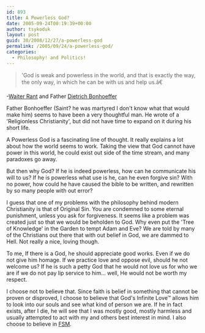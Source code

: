 ```yaml
---
id: 893
title: A Powerless God?
date: 2005-09-24T00:19:39+00:00
author: tsykoduk
layout: post
guid: 30/2008/12/27/a-powerless-god
permalink: /2005/09/24/a-powerless-god/
categories:
  - Philosophy! and Politics!
---
```

<blockquote>'God is weak and powerless in the world, and that is exactly the way, the only way, in which he can be with us and help us.â€</blockquote>

-<a href="http://waiterrant.net/?p=200">Waiter Rant</a> and Father <a href="http://en.wikipedia.org/wiki/Dietrich_Bonhoeffer">Dietrich Bonhoeffer</a>


Father Bonhoeffer (Saint? he was martyred I don't know what that would make him) seems to have been a very thoughtful man. He wrote of a 'Religionless Christianity', but did not have time to expand on it during his short life.


A Powerless God is a fascinating line of thought. It really explains a lot about how the world seems to work. Taking the view that God cannot have power in this world, he could exist out side of the time stream, and many paradoxes go away.


But then why God? If he is indeed powerless, how can he communicate his will to us? If he is powerless what use is he, can he even forgive sin? With no power, how could he have caused the bible to be written, and rewritten by so many people with out error?


I guess that one of my problems with the philosophy behind modern Christianity is that of Original Sin. You are condemned to some eternal punishment, unless you ask for forgiveness. It seems like a problem was created just so that we would be beholden to God. Why even put the 'Tree of Knowledge' in the Garden to tempt Adam and Eve? We are told by many of the Christians out there that with out belief in God, we are dammed to Hell. Not really a nice, loving though.


To me, If there is a God, he should appreciate good works. Even if we do not give him homage. If we practice love and oppose evil, should he not welcome us? If he is such a petty God that he would not love us for who we are if we do not pay lip service to him... well, He would not be worth my respect.


I choose not to believe that. Since faith is belief in something that cannot be proven or disproved, I choose to believe that God's Infinite Love&#8482; allows him to look into our souls and see what kind of person we are. If he in fact exists, after I die, he will see that I was mostly good, mostly harmless and usually attempted to act with my and others best interest in mind. I also choose to believe in <a href="http://en.wikipedia.org/wiki/Flying_Spaghetti_Monster"><span class="caps">FSM</span></a>.